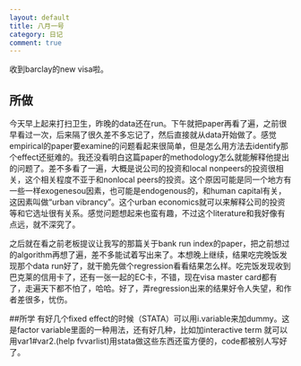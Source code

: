 ```yaml
---
layout: default
title: 八月一号
category: 日记
comment: true
---
```

收到barclay的new visa啦。

## 所做
今天早上起来打扫卫生，昨晚的data还在run。下午就把paper再看了遍，之前很早看过一次，后来隔了很久差不多忘记了，然后直接就从data开始做了。感觉empirical的paper要examine的问题看起来很简单，但是怎么用方法去identify那个effect还挺难的。我还没看明白这篇paper的methodology怎么就能解释他提出的问题了。差不多看了一遍，大概是说公司的投资和local nonpeers的投资很相关，这个相关程度不亚于和nonlocal peers的投资。这个原因可能是同一个地方有一些一样exogenesou因素，也可能是endogenous的，和human capital有关，这因素叫做“urban vibrancy”。这个urban economics就可以来解释公司的投资等和它选址很有关系。感觉问题想起来也蛮有趣，不过这个literature和我好像有点远，就不深究了。

之后就在看之前老板提议让我写的那篇关于bank run index的paper，把之前想过的algorithm再想了遍，差不多能试着写出来了。本想晚上继续，结果吃完晚饭发现那个data run好了，就干脆先做个regression看看结果怎么样。吃完饭发现收到巴克莱的信用卡了，还有一张一起的EC卡，不错，现在visa master card都有了，走遍天下都不怕了，哈哈。好了，弄regression出来的结果好令人失望，和作者差很多，忧伤。

##所学
有好几个fixed effect的时候（STATA）可以用i.variable来加dummy。这是factor variable里面的一种用法，还有好几种，比如加interactive term 就可以用var1#var2.(help fvvarlist)用stata做这些东西还蛮方便的，code都被别人写好了。